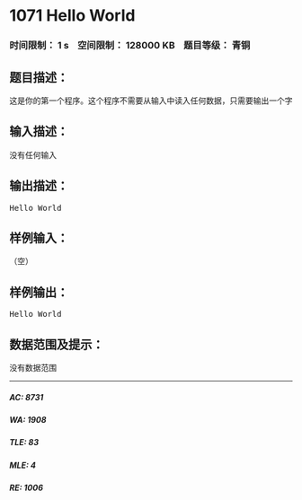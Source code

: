# 1071 Hello World   
### 时间限制： 1 s&nbsp;&nbsp;&nbsp;&nbsp;空间限制： 128000 KB&nbsp;&nbsp;&nbsp;&nbsp;题目等级： 青铜  
## 题目描述：  

<pre>
这是你的第一个程序。这个程序不需要从输入中读入任何数据，只需要输出一个字符串Hello World
</pre>
  
  
## 输入描述：  

<pre>
没有任何输入
</pre>
  
  
## 输出描述：  

<pre>
Hello World
</pre>
  
  
## 样例输入：  

<pre>
（空）
</pre>
  
  
## 样例输出：  

<pre>
Hello World
</pre>
  
  
## 数据范围及提示：  

<pre>
没有数据范围
</pre>
  
  
***  

##### AC: 8731  
##### WA: 1908  
##### TLE: 83  
##### MLE: 4  
##### RE: 1006  
